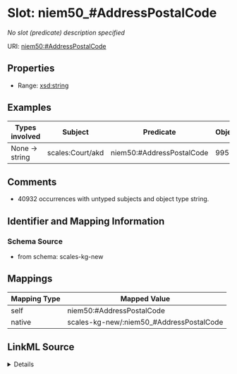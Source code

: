 

# Slot: niem50_#AddressPostalCode


_No slot (predicate) description specified_





URI: [niem50:#AddressPostalCode](http://release.niem.gov/niem/niem-core/5.0/#AddressPostalCode)



<!-- no inheritance hierarchy -->








## Properties

* Range: [xsd:string](http://www.w3.org/2001/XMLSchema#string)






## Examples

| Types involved | Subject | Predicate | Object |
| --- | --- | --- | --- |
| None → string | scales:Court/akd | niem50:#AddressPostalCode | 99501 |


## Comments

* 40932 occurrences with untyped subjects and object type string.

## Identifier and Mapping Information







### Schema Source


* from schema: scales-kg-new




## Mappings

| Mapping Type | Mapped Value |
| ---  | ---  |
| self | niem50:#AddressPostalCode |
| native | scales-kg-new/:niem50_#AddressPostalCode |




## LinkML Source

<details>

```yaml
name: niem50_#AddressPostalCode
description: No slot (predicate) description specified
comments:
- 40932 occurrences with untyped subjects and object type string.
examples:
- description: None → string
  object:
    example_object: '99501'
    example_object_type: string
    example_predicate: niem50:#AddressPostalCode
    example_subject: scales:Court/akd
    example_subject_type: None
from_schema: scales-kg-new
rank: 1000
slot_uri: niem50:#AddressPostalCode
alias: niem50_#AddressPostalCode
range: string

```
</details>